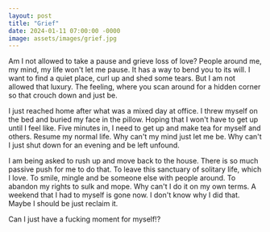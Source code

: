 ```yaml
---
layout: post
title: "Grief"
date: 2024-01-11 07:00:00 -0000
image: assets/images/grief.jpg
---
```


Am I not allowed to take a pause and grieve loss of love? People around me, my mind, my life won't let me pause. It has a way to bend you to its will. I want to find a quiet place, curl up and shed some tears. But I am not allowed that luxury. The feeling, where you scan around for a hidden corner so that crouch down and just be.

I just reached home after what was a mixed day at office. I threw myself on the bed and buried my face in the pillow. Hoping that I won't have to get up until I feel like. Five minutes in, I need to get up and make tea for myself and others. Resume my normal life. Why can't my mind just let me be. Why can't I just shut down for an evening and be left unfound.

I am being asked to rush up and move back to the house. There is so much passive push for me to do that. To leave this sanctuary of solitary life, which I love. To smile, mingle and be someone else with people around. To abandon my rights to sulk and mope. Why can't I do it on my own terms. A weekend that I had to myself is gone now. I don't know why I did that. Maybe I should be just reclaim it.

Can I just have a fucking moment for myself!?
